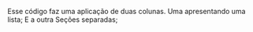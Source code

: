 Esse código faz uma aplicação de duas colunas.
Uma apresentando uma lista;
E a outra Seções separadas;
